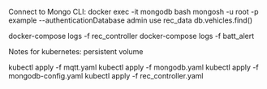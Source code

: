 Connect to Mongo CLI:
    docker exec -it mongodb bash
    mongosh -u root -p example --authenticationDatabase admin
    use rec_data
    db.vehicles.find()

docker-compose logs -f rec_controller
docker-compose logs -f batt_alert 

Notes for kubernetes:
persistent volume

kubectl apply -f mqtt.yaml
kubectl apply -f mongodb.yaml
kubectl apply -f mongodb-config.yaml
kubectl apply -f rec_controller.yaml
